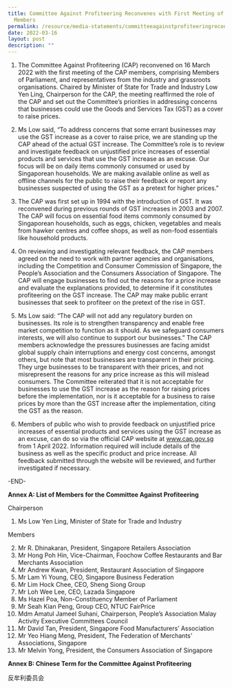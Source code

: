 ```yaml
---
title: Committee Against Profiteering Reconvenes with First Meeting of Committee
  Members
permalink: /resource/media-statements/committeeagainstprofiteeringreconvenes
date: 2022-03-16
layout: post
description: ""
---
```

1. The Committee Against Profiteering (CAP) reconvened on 16 March 2022 with the first meeting of the CAP members, comprising Members of Parliament, and representatives from the industry and grassroots organisations. Chaired by Minister of State for Trade and Industry Low Yen Ling, Chairperson for the CAP, the meeting reaffirmed the role of the CAP and set out the Committee’s priorities in addressing concerns that businesses could use the Goods and Services Tax (GST) as a cover to raise prices.


2.  Ms Low said, “To address concerns that some errant businesses may use the GST increase as a cover to raise price, we are standing up the CAP ahead of the actual GST increase. The Committee’s role is to review and investigate feedback on unjustified price increases of essential products and services that use the GST increase as an excuse. Our focus will be on daily items commonly consumed or used by Singaporean households. We are making available online as well as offline channels for the public to raise their feedback or report any businesses suspected of using the GST as a pretext for higher prices.”

 
3.  The CAP was first set up in 1994 with the introduction of GST. It was reconvened during previous rounds of GST increases in 2003 and 2007. The CAP will focus on essential food items commonly consumed by Singaporean households, such as eggs, chicken, vegetables and meals from hawker centres and coffee shops, as well as non-food essentials like household products.

 
4.  On reviewing and investigating relevant feedback, the CAP members agreed on the need to work with partner agencies and organisations, including the Competition and Consumer Commission of Singapore, the People’s Association and the Consumers Association of Singapore. The CAP will engage businesses to find out the reasons for a price increase and evaluate the explanations provided, to determine if it constitutes profiteering on the GST increase. The CAP may make public errant businesses that seek to profiteer on the pretext of the rise in GST.


5. Ms Low said: “The CAP will not add any regulatory burden on businesses. Its role is to strengthen transparency and enable free market competition to function as it should. As we safeguard consumers interests, we will also continue to support our businesses.” The CAP members acknowledge the pressures businesses are facing amidst global supply chain interruptions and energy cost concerns, amongst others, but note that most businesses are transparent in their pricing. They urge businesses to be transparent with their prices, and not misrepresent the reasons for any price increase as this will mislead consumers. The Committee reiterated that it is not acceptable for businesses to use the GST increase as the reason for raising prices before the implementation, nor is it acceptable for a business to raise prices by more than the GST increase after the implementation, citing the GST as the reason. 


6. Members of public who wish to provide feedback on unjustified price increases of essential products and services using the GST increase as an excuse, can do so via the official CAP website at www.cap.gov.sg from 1 April 2022. Information required will include details of the business as well as the specific product and price increase. All feedback submitted through the website will be reviewed, and further investigated if necessary. 


-END-


**Annex A: List of Members for the Committee Against Profiteering**


Chairperson

1. Ms Low Yen Ling, Minister of State for Trade and Industry

Members

2. Mr R. Dhinakaran, President, Singapore Retailers Association
3. Mr Hong Poh Hin, Vice-Chairman, Foochow Coffee Restaurants and Bar Merchants Association
4. Mr Andrew Kwan, President, Restaurant Association of Singapore 
5. Mr Lam Yi Young, CEO, Singapore Business Federation
6. Mr Lim Hock Chee, CEO, Sheng Siong Group
7. Mr Loh Wee Lee, CEO, Lazada Singapore
8. Ms Hazel Poa, Non-Constituency Member of Parliament 
9. Mr Seah Kian Peng, Group CEO, NTUC FairPrice 
10. Mdm Amatul Jameel Suhani, Chairperson, People’s Association Malay Activity Executive Committees Council
11. Mr David Tan, President, Singapore Food Manufacturers’ Association 
12. Mr Yeo Hiang Meng, President, The Federation of Merchants’ Associations, Singapore
13. Mr Melvin Yong, President, the Consumers Association of Singapore  

**Annex B: Chinese Term for the Committee Against Profiteering**

反牟利委员会
